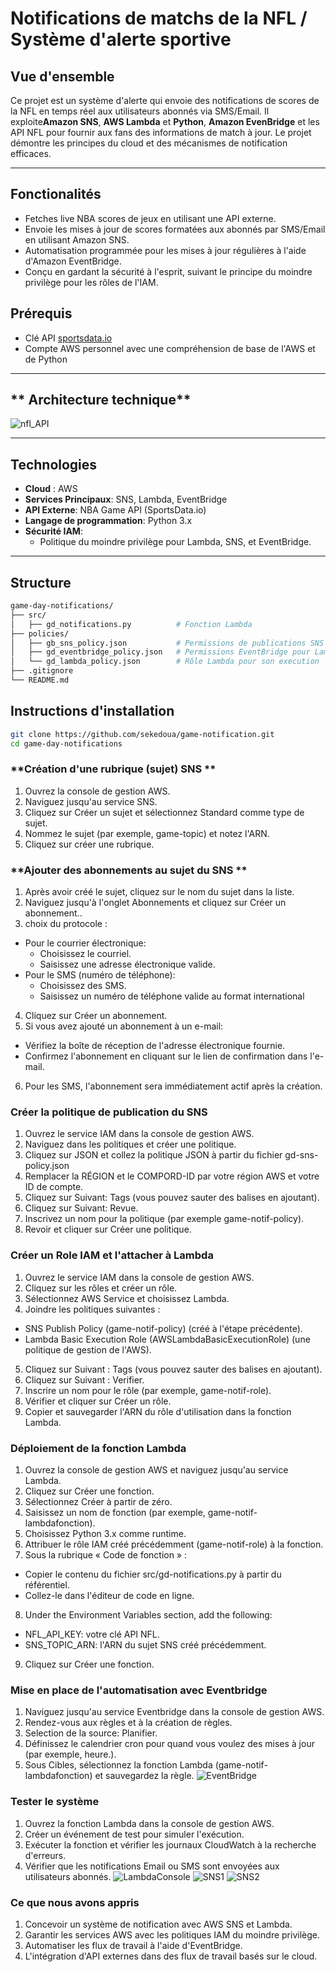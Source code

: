 # Notifications de matchs de la NFL / Système d'alerte sportive

## **Vue d'ensemble**
Ce projet est un système d'alerte qui envoie des notifications de scores de la NFL en temps réel aux utilisateurs abonnés via SMS/Email. Il exploite**Amazon SNS**, **AWS Lambda** et **Python**, **Amazon EvenBridge** et les API NFL pour fournir aux fans  des informations de match à jour. Le projet démontre les principes du cloud et des mécanismes de notification efficaces.

---

## **Fonctionalités**

- Fetches live NBA scores de jeux en utilisant une API externe.
- Envoie les mises à jour de scores formatées aux abonnés par SMS/Email en utilisant Amazon SNS.
- Automatisation programmée pour les mises à jour régulières à l'aide d'Amazon EventBridge.
- Conçu en gardant la sécurité à l'esprit, suivant le principe du moindre privilège pour les rôles de l'IAM.


## **Prérequis**
- Clé API  [sportsdata.io](https://sportsdata.io/)
- Compte AWS personnel avec une compréhension de base de l'AWS et de Python

---

## ** Architecture technique**
![nfl_API](src/img/main_diagram.png)


---


## **Technologies**
- **Cloud** : AWS
- **Services Principaux**: SNS, Lambda, EventBridge
- **API Externe**: NBA Game API (SportsData.io)
- **Langage de programmation**: Python 3.x
- **Sécurité IAM**:
  - Politique du moindre privilège pour Lambda, SNS, et EventBridge.

---

## **Structure**
```bash
game-day-notifications/
├── src/
│   ├── gd_notifications.py          # Fonction Lambda
├── policies/
│   ├── gb_sns_policy.json           # Permissions de publications SNS 
│   ├── gd_eventbridge_policy.json   # Permissions EventBridge pour Lambda 
│   └── gd_lambda_policy.json        # Rôle Lambda pour son execution 
├── .gitignore
└── README.md                        
```

## **Instructions d'installation**


```bash
git clone https://github.com/sekedoua/game-notification.git
cd game-day-notifications
```

### **Création d'une rubrique (sujet) SNS **

1. Ouvrez la console de gestion AWS.
2. Naviguez jusqu'au service SNS.
3. Cliquez sur Créer un sujet et sélectionnez Standard comme type de sujet.
4. Nommez le sujet (par exemple, game-topic) et notez l'ARN.
5. Cliquez sur créer une rubrique.

### **Ajouter des abonnements au sujet du SNS **

1. Après avoir créé le sujet, cliquez sur le nom du sujet dans la liste.
2. Naviguez jusqu'à l'onglet Abonnements et cliquez sur Créer un abonnement..
3. choix du protocole :
  - Pour le courrier électronique:
    - Choisissez le courriel.
    - Saisissez une adresse électronique valide.
  - Pour le SMS (numéro de téléphone):
    - Choisissez des SMS.
    - Saisissez un numéro de téléphone valide au format international

4. Cliquez sur Créer un abonnement.
5. Si vous avez ajouté un abonnement à un e-mail:
 - Vérifiez la boîte de réception de l'adresse électronique fournie.
 - Confirmez l'abonnement en cliquant sur le lien de confirmation dans l'e-mail.
6. Pour les SMS, l'abonnement sera immédiatement actif après la création.

### **Créer la politique de publication du SNS**

1. Ouvrez le service IAM dans la console de gestion AWS.
2. Naviguez dans les politiques et créer une politique.
3. Cliquez sur JSON et collez la politique JSON à partir du fichier gd-sns-policy.json
4. Remplacer la RÉGION et le COMPORD-ID par votre région AWS et votre ID de compte.
5. Cliquez sur Suivant: Tags (vous pouvez sauter des balises en ajoutant).
6. Cliquez sur Suivant: Revue.
7. Inscrivez un nom pour la politique (par exemple  game-notif-policy).
8. Revoir et cliquer sur Créer une politique.


### **Créer un Role IAM  et l'attacher à Lambda**

1. Ouvrez le service IAM dans la console de gestion AWS.
2. Cliquez sur les rôles et créer un rôle.
3. Sélectionnez AWS Service et choisissez Lambda.
4. Joindre les politiques suivantes :
  - SNS Publish Policy (game-notif-policy) (créé à l'étape précédente).
  - Lambda Basic Execution Role (AWSLambdaBasicExecutionRole) (une politique de gestion de l'AWS).
5. Cliquez sur Suivant : Tags (vous pouvez sauter des balises en ajoutant).
6. Cliquez sur Suivant : Verifier.
7. Inscrire un nom pour le rôle (par exemple, game-notif-role).
8. Vérifier et cliquer sur Créer un rôle.
9. Copier et sauvegarder l'ARN du rôle d'utilisation dans la fonction Lambda.
 
### **Déploiement de la fonction Lambda**

1. Ouvrez la console de gestion AWS et naviguez jusqu'au service Lambda.
2. Cliquez sur Créer une fonction.
3. Sélectionnez Créer à partir de zéro.
4. Saisissez un nom de fonction (par exemple, game-notif-lambdafonction).
5. Choisissez Python 3.x  comme runtime.
6. Attribuer le rôle IAM créé précédemment (game-notif-role) à la fonction.
7. Sous la rubrique « Code de fonction » :
  - Copier le contenu du fichier src/gd-notifications.py à partir du référentiel.
  - Collez-le dans l'éditeur de code en ligne.
8. Under the Environment Variables section, add the following:
- NFL_API_KEY: votre clé API NFL.
- SNS_TOPIC_ARN: l'ARN du sujet SNS créé précédemment.
9. Cliquez sur Créer une fonction.

### **Mise en place de l'automatisation avec Eventbridge**

1. Naviguez jusqu'au service Eventbridge dans la console de gestion AWS.
2. Rendez-vous aux règles et à la création de règles.
3. Selection de la source: Planifier.
4. Définissez le calendrier cron pour quand vous voulez des mises à jour (par exemple, heure.).
5. Sous Cibles, sélectionnez la fonction Lambda (game-notif-lambdafonction) et sauvegardez la règle.
![EventBridge](src/img/Event_Bridge.PNG)

### **Tester le système**

1. Ouvrez la fonction Lambda dans la console de gestion AWS.
2. Créer un événement de test pour simuler l'exécution.
3. Exécuter la fonction et vérifier les journaux CloudWatch à la recherche d'erreurs.
4. Vérifier que les notifications Email ou SMS sont envoyées aux utilisateurs abonnés.
![LambdaConsole](src/img/Lambda.PNG)
![SNS1](src/img/SNS.PNG)
![SNS2](src/img/SNS_Past_Game.PNG)

### **Ce que nous avons appris**

1. Concevoir un système de notification avec AWS SNS et Lambda.
2. Garantir les services AWS avec les politiques IAM du moindre privilège.
3. Automatiser les flux de travail à l'aide d'EventBridge.
4. L'intégration d'API externes dans des flux de travail basés sur le cloud.

